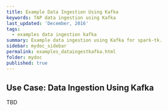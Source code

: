 ```yaml
---
title: Example Data Ingestion Using Kafka
keywords: TAP data ingestion using Kafka
last_updated: 'December, 2016'
tags:
  - examples data ingestion kafka
summary: Example data ingestion using Kafka for spark-tk. 
sidebar: mydoc_sidebar
permalink: examples_dataingestkafka.html
folder: mydoc
published: true
---
```


## Use Case: Data Ingestion Using Kafka

TBD
